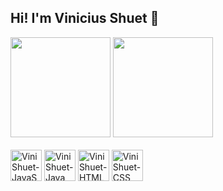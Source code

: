 ## Hi! I'm Vinicius Shuet 👋

	
<div>
  <a href:"https://github.com/ViniShuet" >
    <img height = "160em" src="https://github-readme-stats.vercel.app/api?username=ViniShuet&show_icons=true&theme=darkblue&include_all_commits=true&count_private=true"/>
    <img <img height = "160em" src="https://github-readme-stats.vercel.app/api/top-langs/?username=ViniShuet&layout=compact&langs_count=16&theme=darkblue"/>
</div>

<div style="display: inline-block"> <br>
    <img width= "50" heigth="60" alt="ViniShuet-JavaScript" src="https://cdn.jsdelivr.net/gh/devicons/devicon@latest/icons/javascript/javascript-original.svg" />
    <img width= "50" heigth="60" alt="ViniShuet-Java" 
    src= "https://cdn.jsdelivr.net/gh/devicons/devicon@latest/icons/java/java-original-wordmark.svg" />
    <img width= "50" heigth="60" alt="ViniShuet-HTML"
      src="https://cdn.jsdelivr.net/gh/devicons/devicon@latest/icons/html5/html5-original-wordmark.svg" />
    <img width= "50" heigth="60" alt="ViniShuet-CSS"
      src="https://cdn.jsdelivr.net/gh/devicons/devicon@latest/icons/css3/css3-original-wordmark.svg" />
</div>
